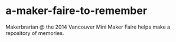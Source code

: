 a-maker-faire-to-remember
=========================

Makerbrarian @ the 2014 Vancouver Mini Maker Faire helps make a repository of memories.
